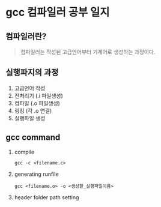 # gcc 컴파일러 공부 일지

## 컴파일러란?
> 컴파일러는 작성된 고급언어부터 기계어로 생성하는 과정이다.

## 실행파지의 과정
1. 고급언어 작성
2. 전처리기 (.i 파일생성)
3. 컴파일 (.o 파일생성)
4. 링킹 (각 .o 연결)
5. 실행파일 생성

## gcc command
1. compile
    ```
    gcc -c <filename.c>
    ```
2. generating runfile
    ```
    gcc <filename.o> -o <생성할_실행파일이름>
    ```
3. header folder path setting